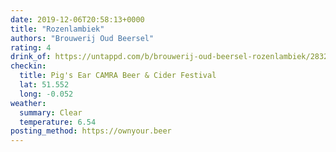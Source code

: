 ```yaml
---
date: 2019-12-06T20:58:13+0000
title: "Rozenlambiek"
authors: "Brouwerij Oud Beersel"
rating: 4
drink_of: https://untappd.com/b/brouwerij-oud-beersel-rozenlambiek/2832722
checkin:
  title: Pig's Ear CAMRA Beer & Cider Festival
  lat: 51.552
  long: -0.052
weather:
  summary: Clear
  temperature: 6.54
posting_method: https://ownyour.beer
---
```


